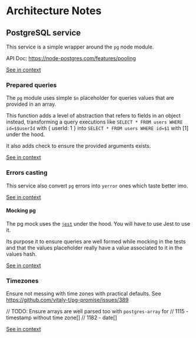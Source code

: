 [//]: # ( )
[//]: # (This file is automatically generated by the `jsarch`)
[//]: # (module. Do not change it elsewhere, changes would)
[//]: # (be overriden.)
[//]: # ( )
# Architecture Notes



## PostgreSQL service

This service is a simple wrapper around the `pg` node module.

API Doc: https://node-postgres.com/features/pooling

[See in context](./src/pg.js#L25-L30)



### Prepared queries

The `pg` module uses simple `$n` placeholder for queries values
 that are provided in an array.

 This function adds a level of abstraction that refers to fields
 in an object instead, transforming a query executions like
 `SELECT * FROM users WHERE id=$$userId` with { userId: 1 }
 into `SELECT * FROM users WHERE id=$1` with [1] under the
 hood.

It also adds check to ensure the provided arguments exists.

[See in context](./src/pg.js#L167-L179)



### Errors casting

This service also convert `pg` errors into `yerror` ones which taste
 better imo.

[See in context](./src/pg.js#L202-L206)



#### Mocking pg

The pg mock uses the [`jest`](https://jestjs.io) under the hood.
 You will have to use Jest to use it.

Its purpose it to ensure queries are well formed while mocking
 in the tests and that the values placeholder really have a value
 associated to it in the values hash.

[See in context](./src/pg.mock.js#L7-L15)



### Timezones

Ensure not messing with time zones with practical defaults.
See https://github.com/vitaly-t/pg-promise/issues/389

// TODO: Ensure arrays are well parsed too with `postgres-array` for
// 1115 - timestamp without time zone[]
// 1182 - date[]

[See in context](./src/pg.js#L6-L14)

